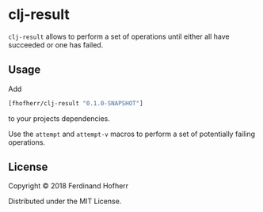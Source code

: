 # clj-result

`clj-result` allows to perform a set of operations until either all
have succeeded or one has failed.

## Usage

Add

```clojure
[fhofherr/clj-result "0.1.0-SNAPSHOT"]
```

to your projects dependencies.

Use the `attempt` and `attempt-v` macros to perform a set of potentially
failing operations.

## License

Copyright © 2018 Ferdinand Hofherr

Distributed under the MIT License.
